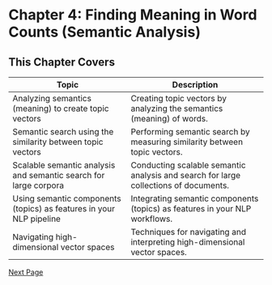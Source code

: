 # Chapter 4: Finding Meaning in Word Counts (Semantic Analysis)

## This Chapter Covers

| Topic                                                                  | Description                                                                 |
|------------------------------------------------------------------------|-----------------------------------------------------------------------------|
| Analyzing semantics (meaning) to create topic vectors                  | Creating topic vectors by analyzing the semantics (meaning) of words.       |
| Semantic search using the similarity between topic vectors             | Performing semantic search by measuring similarity between topic vectors.   |
| Scalable semantic analysis and semantic search for large corpora       | Conducting scalable semantic analysis and search for large collections of documents. |
| Using semantic components (topics) as features in your NLP pipeline    | Integrating semantic components (topics) as features in your NLP workflows. |
| Navigating high-dimensional vector spaces                              | Techniques for navigating and interpreting high-dimensional vector spaces.  |

[Next Page](./notes.md)
